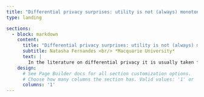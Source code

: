 ```yaml
---
title: "Differential privacy surprises: utility is not (always) monotonic on epsilon"
type: landing

sections:
  - block: markdown
    content:
      title: "Differential privacy surprises: utility is not (always) monotonic on epsilon"
      subtitle: Natasha Fernandes <br/> *Macquarie University*
      text: |
        In the literature on differential privacy it is usually taken for granted that increasing privacy causes a decrease in utility, a behaviour known as the privacy-utility trade-off. In this talk we present a surprising result that sometimes privacy and utility can both increase (or decrease) when differential privacy mechanisms are incorporated into complex pipelines, such as those used in machine learning. We characterise this non-monotonic behaviour and provide conditions on exactly when privacy and utility behave "predictably" (that is, monotonically). Privacy experiments conducted on the COMPAS dataset demonstrate this non-monotonic behaviour in a practical setting.
    design:
      # See Page Builder docs for all section customization options.
      # Choose how many columns the section has. Valid values: '1' or '2'.
      columns: '1'
---
```

